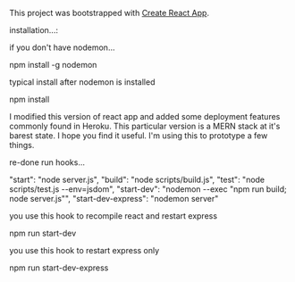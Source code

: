 This project was bootstrapped with [Create React App](https://github.com/facebookincubator/create-react-app).

installation...:

if you don't have nodemon...

npm install -g nodemon

typical install after nodemon is installed

npm install

I modified this version of react app and added some deployment features commonly found in Heroku. This particular version is a MERN stack at it's barest state. I hope you find it useful. I'm using this to prototype a few things.

re-done run hooks...

"start": "node server.js",
"build": "node scripts/build.js",
"test": "node scripts/test.js --env=jsdom",
"start-dev": "nodemon --exec \"npm run build; node server.js\"",
"start-dev-express": "nodemon server"


you use this hook to recompile react and restart express

npm run start-dev

you use this hook to restart express only

npm run start-dev-express

